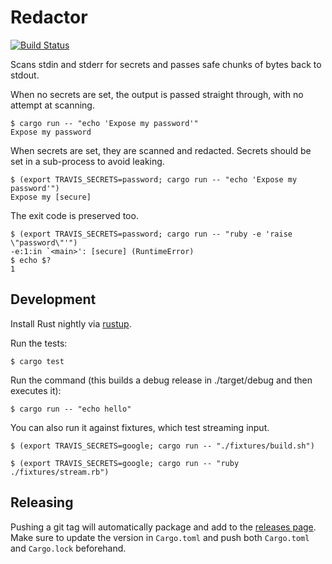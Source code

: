 # Redactor

[![Build Status](https://travis-ci.org/travis-ci/redactor.svg?branch=master)](https://travis-ci.org/travis-ci/redactor)

Scans stdin and stderr for secrets and passes safe chunks of bytes back to stdout.

When no secrets are set, the output is passed straight through, with no attempt at scanning.

```
$ cargo run -- "echo 'Expose my password'"
Expose my password
```

When secrets are set, they are scanned and redacted. Secrets should be set in a sub-process to avoid leaking.

```
$ (export TRAVIS_SECRETS=password; cargo run -- "echo 'Expose my password'")
Expose my [secure]
```

The exit code is preserved too.

```
$ (export TRAVIS_SECRETS=password; cargo run -- "ruby -e 'raise \"password\"'")
-e:1:in `<main>': [secure] (RuntimeError)
$ echo $?
1
```

## Development

Install Rust nightly via [rustup](https://www.rustup.rs/).

Run the tests:

```
$ cargo test
```

Run the command (this builds a debug release in ./target/debug and then executes it):

```
$ cargo run -- "echo hello"
```

You can also run it against fixtures, which test streaming input.

```
$ (export TRAVIS_SECRETS=google; cargo run -- "./fixtures/build.sh")
```

```
$ (export TRAVIS_SECRETS=google; cargo run -- "ruby ./fixtures/stream.rb")
```

## Releasing

Pushing a git tag will automatically package and add to the [releases page](https://github.com/travis-ci/redactor/releases). Make sure to update the version in `Cargo.toml` and push both `Cargo.toml` and `Cargo.lock` beforehand.
